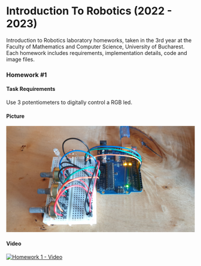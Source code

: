 # Introduction To Robotics (2022 - 2023)

Introduction to Robotics laboratory homeworks, taken in the 3rd year at the Faculty of Mathematics and Computer Science, University of Bucharest. Each homework includes requirements, implementation details, code and image files.
  
### Homework #1

#### Task Requirements

Use 3 potentiometers to digitally control a RGB led.

#### Picture
![Homework 1](assets/Homework1.jpg)
#### Video
[![Homework 1 - Video](https://img.youtube.com/vi/odUR5Z-gZcE/0.jpg)](https://www.youtube.com/watch?v=odUR5Z-gZcE)
